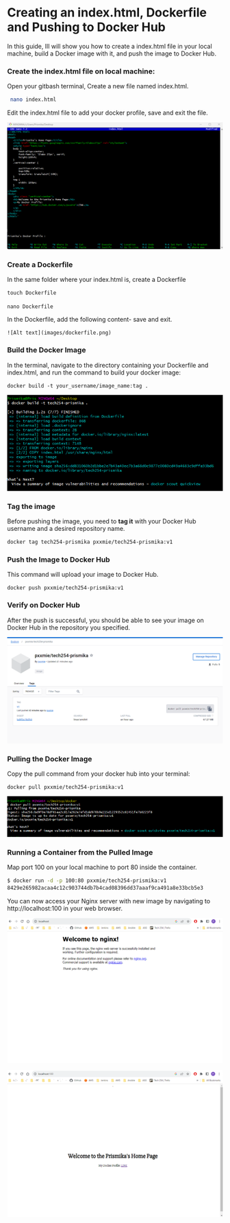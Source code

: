 
# Creating an index.html, Dockerfile and Pushing to Docker Hub

In this guide, Ill will show you how to create a  index.html file in your local machine, build a Docker image with it, and push the image to Docker Hub.

### Create the index.html file on local machine:

  Open your gitbash terminal, Create a new file named index.html.

```bash
 nano index.html
```

  Edit the index.html file to add your docker profile, save and exit the file.

   ![Alt text](images/htmlfile.png)

### Create a Dockerfile

  In the same folder where your index.html is, create a Dockerfile

```
touch Dockerfile

nano Dockerfile
```

In the Dockerfile, add the following content- save and exit.
  
    ![Alt text](images/dockerfile.png)

### Build the Docker Image

In the terminal, navigate to the directory containing your Dockerfile and index.html, and run the command to build your docker image:

```
docker build -t your_username/image_name:tag .
```

![Alt text](images/dockerbuild.png)

### Tag the image

Before pushing the image, you need to **tag it** with your Docker Hub username and a desired repository name. 

```bash
docker tag tech254-prismika pxxmie/tech254-prismika:v1
```

### Push the Image to Docker Hub

This command will upload your image to Docker Hub.
```
docker push pxxmie/tech254-prismika:v1
```

### Verify on Docker Hub

After the push is successful, you should be able to see your image on Docker Hub in the repository you specified.

![Alt text](images/on_hub.png)

### Pulling the Docker Image

Copy the pull command from your docker hub into your terminal: 

```
docker pull pxxmie/tech254-prismika:v1
```

![Alt text](images/docker_pull.png)

### Running a Container from the Pulled Image

Map port 100 on your local machine to port 80 inside the container.

```bash 
$ docker run -d -p 100:80 pxxmie/tech254-prismika:v1
8429e265982acaa4c12c903744db7b4cad08396dd37aaaf9ca491a8e33bcb5e3
```

You can now access your Nginx server with new image by navigating to http://localhost:100 in your web browser.

![Alt text](<images/Screenshot 2023-10-30 132620.png>)

![Alt text](<images/Screenshot 2023-10-30 132631.png>)